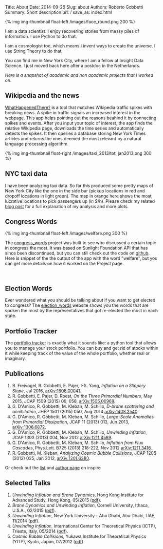 Title: About
Date: 2014-09-26
Slug: about
Authors: Roberto Gobbetti
Summary: Short description
url: /
save_as: index.html


{% img img-thumbnail float-left /images/face_round.png 200 %}

I am a data scientist. I enjoy recovering stories from messy piles of information. I use Python to do that.

I am a cosmologist too, which means I invent ways to create the universe. I use String Theory to do that.

You can find me in New York City, where I am a fellow at Insight Data Science. I just moved back here after a postdoc in the Netherlands.

<!--You can find me in the Netherlands as well as in New York City. I am based in the former where I hold a position at Delta-ITP. I studied in NYC and still spend a great deal of time there.-->

*Here is a snapshot of academic and non academic projects that I worked on.*

## Wikipedia and the news

[WhatHappenedThere?](http://whathappenedthere.xyz/) is a tool that matches Wikipedia traffic spikes with breaking news. A spike in traffic signals an increased interest in the webpage. This app helps pointing out the reasons beahind it by connecting spikes and events. After you input your topic of interest, the app finds the relative Wikipedia page, downloads the time series and automatically detects the spikes. It then queries a database storing New York Times articles and returns the ones deemed the most relevant by a natural language processing algorithm.


{% img img-thumbnail float-right /images/taxi_2013/tot_jan2013.png 300 %}

## NYC taxi data

I have been analyzing taxi data. So far this produced some pretty maps of New York City like the one in the side bar (pickup locations in red and dropoff locations in light green). The map in orange here shows the most lucrative locations to pick passengers up (in $/h). Please check my related [blog post](http://gobboph.github.io/blog/taxi_rides/) for a full explanation of my analysis and more plots.


## Congress Words

{% img img-thumbnail float-left /images/welfare.png 300 %}

The [congress_words](https://github.com/gobboph/congress_words) project was built to see who discussed a certain topic in congress the most. It was based on Sunlight Foundation API that has since been discontinued, but you can still check out the code on [github](https://github.com/gobboph/congress_words). Here is snippet of the the output of the app with the word "welfare", but you can get more details on how it worked on the Project page.

<!--Check out the [congress_words](http://gobboph.github.io/congress_words/) website. Input whichever word or sentence you want and see who said that the most in congress with a colored map of the States. Here is an example with the word "welfare", but more details are on the Projects page.-->

<br>

## Election Words

Ever wondered what you should be talking about if you want to get elected to congress? The [election_words](http://gobboph.github.io/election_words/) website shows you the words that are spoken the most by the representatives that got re-elected the most in each state.


## Portfolio Tracker

The [portfolio tracker](http://gobboph.github.io/Portfolio_Tracker/) is exactly what it sounds like: a python tool that allows you to manage your stock portfolio. You can buy and get rid of stocks within it while keeping track of the value of the whole portfolio, whether real or imaginary.


## Publications

1. B. Freivogel, R. Gobbetti, E. Pajer, I-S. Yang, *Inflation on a Slippery Slope*, Jul 2016, [arXiv:1608.00041](https://arxiv.org/abs/1608.00041).
2. R. Gobbetti, E. Pajer, D. Roest, *On the Three Primordial Numbers*, May 2015, JCAP 1509 (2015) 09, 058, [arXiv:1505.00968](http://arxiv.org/abs/1505.00968).
3. G. D'Amico, R. Gobbetti, M. Kleban, M. Schillo, *D-brane scattering and annihilation*, JHEP 1501 (2015) 050, Aug 2014 [arXiv:1408.2540](http://arxiv.org/abs/arXiv:1408.2540).
4.  G. D'Amico, R. Gobbetti, M. Kleban, M. Schillo, *Large-Scale Anomalies from Primordial Dissipation*, JCAP 11 (2013) 013, Jun 2013, [arXiv:1306.6872](http://arxiv.org/abs/1306.6872).
5. G. D'Amico, R. Gobbetti, M. Kleban, M. Schillo, *Unwinding Inflation*, JCAP 1303 (2013) 004, Nov 2012 [arXiv:1211.4589](http://arxiv.org/abs/1211.4589).
6. G. D'Amico, R. Gobbetti, M. Kleban, M. Schillo, *Inflation from Flux Cascades*, Phys.Lett. B725 (2013) 218-222, Nov 2012 [arXiv:1211.3416](http://arxiv.org/abs/1211.3416).
7. R. Gobbetti, M. Kleban, *Analyzing Cosmic Bubble Collisions*, JCAP 1205 (2012) 025, Jan 2012, [arXiv:1201.6380](http://arxiv.org/abs/1201.6380).

Or check out the [list](http://inspirehep.net/search?ln=en&p=find+a+gobbetti&of=hb&action_search=Search) and [author page](http://inspirehep.net/author/profile/R.Gobbetti.1) on inspire





## Selected Talks

1. *Unwinding Inflation and Brane Dynamics*, Hong Kong Institute for Advanced Study, Hong Kong, 05/2015 ([pdf]({filename}/files/poster_HK2.pdf)).
2. *Brane Dynamics and Unwinding Inflation*, Cornell University, Ithaca, U.S.A., 02/2015 ([pdf]({filename}/files/Cornell.pdf)).
3. *Unwinding Inflation*, New York University - Abu Dhabi, Abu Dhabi, UAE, 11/2014 ([pdf]({filename}/files/NYU-AD.pdf)).
4. *Unwinding Inflation*, International Center for Theoretical Physics (ICTP), Trieste, Italy, 05/2014 ([pdf]({filename}/files/ICTP.pdf)).
5. *Cosmic Bubble Collisions*, Yukawa Institute for Theoretical Physics (YITP), Kyoto, Japan, 07/2012 ([pdf]({filename}/files/YITP.pdf)).







